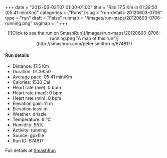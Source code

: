 +++
date = "2012-06-03T07:01:00-01:00"
title = "Ran 17.5 Km in 01:39:50 (05:41 min/Km)"
categories = ["Runs"]
slug = "run-details-20120603-0706"
type = "run"
draft = "False"
runmap = "/images/run-maps/20120603-0706-running.png"
svgmap = '<polyline points="19 28, 22 28, 22 29, 20 43, 13 42, 0 39, 0 40, 16 43, 32 44, 32 45, 32 47, 33 49, 24 52, 18 55, 17 58, 13 63, 11 66, 7 71, 2 81, 2 83, 1 85, 4 87, 4 88, 11 89, 15 91, 22 92, 27 91, 32 91, 37 88, 39 84, 47 74, 52 69, 58 58, 60 57, 61 54, 58 48, 56 40, 50 35, 48 30, 47 29, 49 23, 48 21, 49 19, 46 16, 48 13, 51 11, 60 9, 65 9, 70 10, 75 14, 81 15, 85 15, 89 13, 94 13, 98 12, 100 10, 98 12, 95 13, 89 13, 85 15, 81 15, 75 14, 72 12, 70 10, 67 9, 60 9, 54 10, 53 11, 50 12, 49 12, 48 14, 46 16, 44 16, 42 14, 36 15, 33 17, 34 18, 33 21, 34 22, 34 23, 34 25, 27 25, 23 25, 22 26, 21 38, 22 28, 22 28, 20 28">'
+++



<!--more-->

<center>
[![Click to see the run on SmashRun](/images/run-maps/20120603-0706-running.png "A map of this run")](http://smashrun.com/peter.smith/run/674817)
</center>

#### Run details

* Distance: 17.5 Km
* Duration: 01:39:50
* Average pace: 05:41 min/Km
* Calories: 1530 Cal
* Heart rate (ave): 0 bpm
* Heart rate (max): 0 bpm
* Heart rate (min): 0 bpm
* Elevation gain: 11 m
* Elevation loss:  m
* Weather: drizzle
* Temperature: 9 &deg;C
* Humidity: 95%
* Activity: running
* Source: gpxfile
* Run ID: 674817

Full details at [SmashRun](http://smashrun.com/peter.smith/run/674817)